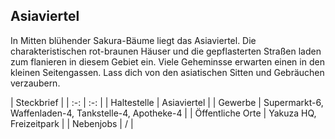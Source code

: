 ## Asiaviertel

In Mitten blühender Sakura-Bäume liegt das Asiaviertel. Die charakteristischen rot-braunen Häuser und die gepflasterten Straßen laden zum flanieren in diesem Gebiet ein. Viele Geheminsse erwarten einen in den kleinen Seitengassen. Lass dich von den asiatischen Sitten und Gebräuchen verzaubern.

| Steckbrief |
| :-: | :-: |
| Haltestelle | Asiaviertel |
| Gewerbe | Supermarkt-6, Waffenladen-4, Tankstelle-4, Apotheke-4 |
| Öffentliche Orte | Yakuza HQ, Freizeitpark |
| Nebenjobs | / |
